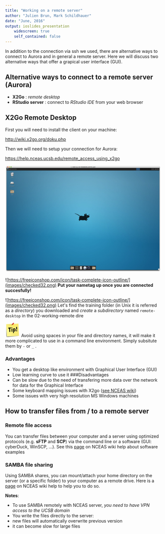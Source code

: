 ```yaml
---
title: "Working on a remote server"
author: "Julien Brun, Mark Schildhauer"
date: "June, 2016"
output: ioslides_presentation
	widescreen: true
	self_contained: false
---
```


In addition to the connection via ssh we used, there are alternative ways to connect to Aurora and in general a remote server. Here we will discuss two alternative ways that offer a grapical user interface (GUI). 

## Alternative ways to connect to a remote server (Aurora)
* **X2Go** : *remote desktop*
* **RStudio server** : connect to *RStudio IDE* from your web browser

## X2Go Remote Desktop

First you will need to install the client on your machine:

http://wiki.x2go.org/doku.php

Then we will need to setup your connection for Aurora:

https://help.nceas.ucsb.edu/remote_access_using_x2go


![X2go Desktop](images/x2go_desktop.png)

![https://freeiconshop.com/icon/task-complete-icon-outline/](images/checked32.png)  **Put your nametag up once you are connected succesfully!**

![https://freeiconshop.com/icon/task-complete-icon-outline/](images/checked32.png) Let's find the training folder (in Unix it is referred as a *directory*) you downloaded and *create* a *subdirectory* named ```remote-desktop``` in the 02-working-remote dire

![Tip](images/tip.png) Avoid using spaces in your file and directory names, it will make it more complicated to use in a command line environment. Simply subsitute them by ``` - ``` or ``` _ ``` .


### Advantages
* You get a desktop like environment with Graphical User Interface (GUI)
* Low learning curve to use it
###Disadvantages
* Can be slow due to the need of transfering more data over the network for data for the Graphical Interface
* Some keyboard mapping issues with X2go ([see NCEAS wiki](https://help.nceas.ucsb.edu/remote_access_using_x2go))
*  Some issues with very high resolution MS Windows machines

## How to transfer files from / to a remote server

### Remote file access

You can transfer files between your computer and a server using optimized protocols (e.g. **sFTP** and **SCP**) via the command line or a software (GUI: cyberDuck, WinSCP, ...). See this [page](https://help.nceas.ucsb.edu/remote_file_access?s[]=winscp) on NCEAS wiki help about software examples


### **SAMBA** file sharing

Using SAMBA shares, you can mount/attach your home directory on the server (or a specific folder) to your computer as a remote drive. Here is a [page](https://help.nceas.ucsb.edu/mount_your_home_directory) on NCEAS wiki help to help you to do so.

**Notes**:

- To use SAMBA remotely with NCEAS server, *you need to have VPN access to the UCSB domain*
- You write the files directly to the server:
 - new files will automatically overwrite previous version
 - it can become slow for large files


